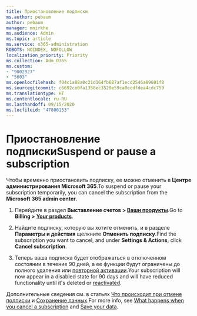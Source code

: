 ```yaml
---
title: Приостановление подписки
ms.author: pebaum
author: pebaum
manager: mnirkhe
ms.audience: Admin
ms.topic: article
ms.service: o365-administration
ROBOTS: NOINDEX, NOFOLLOW
localization_priority: Priority
ms.collection: Adm_O365
ms.custom:
- "9002927"
- "5603"
ms.openlocfilehash: f04c1a88a0c21d164fb687af1ecd2546a89601f8
ms.sourcegitcommit: c6692ce0fa1358ec3529e59ca0ecdfdea4cdc759
ms.translationtype: HT
ms.contentlocale: ru-RU
ms.lasthandoff: 09/15/2020
ms.locfileid: "47800153"
---
```

# <a name="suspend-or-pause-a-subscription"></a><span data-ttu-id="a1952-102">Приостановление подписки</span><span class="sxs-lookup"><span data-stu-id="a1952-102">Suspend or pause a subscription</span></span>

<span data-ttu-id="a1952-103">Чтобы временно приостановить подписку, ее можно отменить в **Центре администрирования Microsoft 365**.</span><span class="sxs-lookup"><span data-stu-id="a1952-103">To suspend or pause your subscription temporarily, you can cancel the subscription from the **Microsoft 365 admin center**.</span></span>

1. <span data-ttu-id="a1952-104">Перейдите в раздел **Выставление счетов > [Ваши продукты](https://go.microsoft.com/fwlink/p/?linkid=842054)**.</span><span class="sxs-lookup"><span data-stu-id="a1952-104">Go to **Billing > [Your products](https://go.microsoft.com/fwlink/p/?linkid=842054)**.</span></span>

2. <span data-ttu-id="a1952-105">Найдите подписку, которую вы хотите отменить, и в разделе **Параметры и действия** щелкните **Отменить подписку**.</span><span class="sxs-lookup"><span data-stu-id="a1952-105">Find the subscription you want to cancel, and under **Settings & Actions**, click **Cancel subscription**.</span></span>

3. <span data-ttu-id="a1952-106">Теперь ваша подписка будет отображаться в отключенном состоянии в течение 90 дней, а ее функции будут ограничены до полного удаления или [повторной активации](https://docs.microsoft.com/microsoft-365/commerce/subscriptions/reactivate-your-subscription?view=o365-worldwide).</span><span class="sxs-lookup"><span data-stu-id="a1952-106">Your subscription will now appear in a disabled state for 90 days and will have reduced functionality until it's deleted or [reactivated](https://docs.microsoft.com/microsoft-365/commerce/subscriptions/reactivate-your-subscription?view=o365-worldwide).</span></span>

<span data-ttu-id="a1952-107">Дополнительные сведения см. в статьях [Что происходит при отмене подписки](https://docs.microsoft.com/microsoft-365/commerce/subscriptions/cancel-your-subscription?view=o365-worldwide#what-happens-when-you-cancel-a-subscription) и [Сохранение данных](https://go.microsoft.com/fwlink/p/?linkid=842054).</span><span class="sxs-lookup"><span data-stu-id="a1952-107">For more info, see [What happens when you cancel a subscription](https://docs.microsoft.com/microsoft-365/commerce/subscriptions/cancel-your-subscription?view=o365-worldwide#what-happens-when-you-cancel-a-subscription) and [Save your data](https://go.microsoft.com/fwlink/p/?linkid=842054).</span></span>
